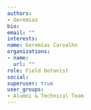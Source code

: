 ```yaml
---
authors:
- Geremias
bio: 
email: ""
interests:
name: Geremias Carvalho
organizations:
- name: 
  url: ""
role: Field botanist
social:
superuser: true
user_groups:
- Alumni & Technical Team
---
```




